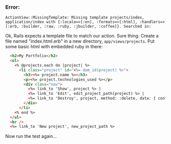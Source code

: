 
### Error:

```
ActionView::MissingTemplate: Missing template projects/index, application/index with {:locale=>[:en], :formats=>[:html], :handlers=>[:erb, :builder, :raw, :ruby, :jbuilder, :coffee]}. Searched in:
```

Ok, Rails expects a template file to match our action. Sure thing. Create a file named "index.html.erb" in a new directory, `app/views/projects`. Put some basic html with embedded ruby in there:

```html
  <h2>My Portfolio</h2>
  <ul>
    <% @projects.each do |project| %>
      <li class="project" id="<%= dom_id(project) %>">
        <h3><%= project.name %></h3>
        <p><%= project.technologies_used %></p>
        <div class="nav">
          <%= link_to 'Show', project %> |
          <%= link_to 'Edit', edit_project_path(project) %> |
          <%= link_to 'Destroy', project, method: :delete, data: { confirm: 'Are you sure?' } %>
        </div>
      </li>
    <% end %>
  </ul>
  <br />
  <%= link_to 'New project', new_project_path %>
```

Now run the test again...
